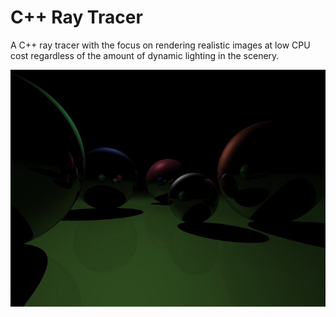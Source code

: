 # C++ Ray Tracer

A C++ ray tracer with the focus on rendering realistic images at low CPU cost regardless of the amount of dynamic lighting in the scenery. 

![sample iamge](https://github.com/jawedib/raytracer/blob/master/sampleImage.jpg?raw=true)
